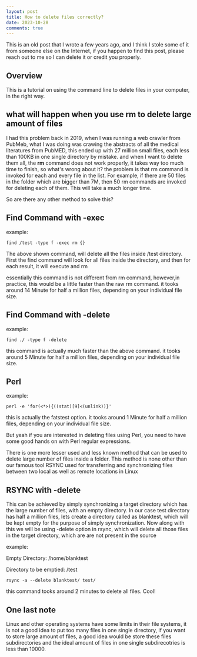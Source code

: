 ```yaml
---
layout: post
title: How to delete files correctly?
date: 2023-10-28
comments: true
---
```


This is an old post that I wrote a few years ago, and I think I stole some of it from someone else on the Internet, if you happen to find this post, please reach out to me so I can delete it or credit you properly.


## Overview

This is a tutorial on using the command line to delete files in your computer, in the right way. 

## what will happen when you use **rm** to delete large amount of files

I had this problem back in 2019, when I was running a web crawler from PubMeb, what I was doing was crawing the abstracts of all the medical literatures from PubMED, this ended up with 27 million small files, each less than 100KB in one single directory by mistake. 
and when I want to delete them all, the **rm** command does not work properly, it takes way too much time to finish, so what's wrong about it? the problem is that rm command is invoked for each and every file in the list. For example, if there are 50 files in the folder which are bigger than 7M, then 50 rm commands are invoked for deleting each of them. This will take a much longer time.

So are there any other method to solve this?

## Find Command with -exec

example:
```shell
find /test -type f -exec rm {}
```

The above shown command, will delete all the files inside /test directory. First the find command will look for all files inside the directory, and then for each result, it will execute and rm

essentially this command is not different from rm command, however,in practice, this would be a little faster than the raw rm command. it tooks around 14 Minute for half a million files, depending on your individual file size.

## Find Command with -delete

example:
```shell
find ./ -type f -delete
```

this command is actually much faster than the above command. it tooks around 5 Minute for half a million files, depending on your individual file size.

## Perl

example:
```shell
perl -e 'for(<*>){((stat)[9]<(unlink))}'
```

this is actually the fatstest option. it tooks around 1 Minute for half a million files, depending on your individual file size.

But yeah if you are interested in deleting files using Perl, you need to have some good hands on with Perl regular expressions.

There is one more lesser used and less known method that can be used to delete large number of files inside a folder. This method is none other than our famous tool RSYNC used for transferring and synchronizing files between two local as well as remote locations in Linux




## RSYNC with -delete

This can be achieved by simply synchronizing a target directory which has the large number of files, with an empty directory. In our case test directory has half a million files, lets create a directory called as blanktest, which will be kept empty for the purpose of simply synchronization. Now along with this we will be using -delete option in rsync, which will delete all those files in the target directory, which are are not present in the source

example:

Empty Directory: /home/blanktest

Directory to be emptied: /test 
```shell
rsync -a --delete blanktest/ test/
```

this command tooks around 2 minutes to delete all files. Cool!

## One last note

Linux and other operating systems have some limits in their file systems, it is not a good idea to put too many files in one single directory, if you want to store large amount of files, a good idea would be store these files subdirectories and the ideal amount of files in one single subdirecotries is less than 10000. 



